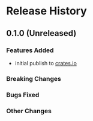 # Release History

## 0.1.0 (Unreleased)

### Features Added

- initial publish to [crates.io](https://crates.io/crates/azure_security_keyvault_keys)

### Breaking Changes

### Bugs Fixed

### Other Changes
